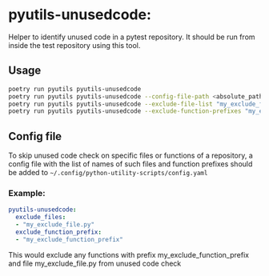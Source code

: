 # pyutils-unusedcode:
Helper to identify unused code in a pytest repository. It should be run from inside the test repository using this tool.

## Usage

```bash
poetry run pyutils pyutils-unusedcode
poetry run pyutils pyutils-unusedcode --config-file-path <absolute_path_to_config_yaml>
poetry run pyutils pyutils-unusedcode --exclude-file-list "my_exclude_file1.py,my_exclude_file2.py"
poetry run pyutils pyutils-unusedcode --exclude-function-prefixes "my_exclude_prefix1,my_exclude_prefix2"
```

## Config file
To skip unused code check on specific files or functions of a repository, a config file with the list of names of such files and function prefixes should be added to
`~/.config/python-utility-scripts/config.yaml`

### Example:

```yaml
pyutils-unusedcode:
  exclude_files:
  - "my_exclude_file.py"
  exclude_function_prefix:
  - "my_exclude_function_prefix"
```
This would exclude any functions with prefix my_exclude_function_prefix and file my_exclude_file.py from unused code check
